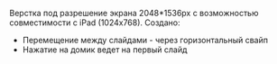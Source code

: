 Верстка под разрешение экрана 2048*1536px с возможностью совместимости с iPad (1024x768).
Создано:
- Перемещение между слайдами - через горизонтальный свайп
- Нажатие на домик ведет на первый слайд

